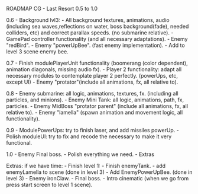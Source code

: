 ROADMAP CG - Last Resort 0.5 to 1.0

0.6 - Background lvl3:
		- All background textures, animations, audio (including sea waves,reflections on water, boss background(fade), 
		needed colliders, etc) and correct parallax speeds. (no submarine relative).
	- GamePad controller functionality (and all necessary adaptations).
	- Enemy "redBird".
	- Enemy "powerUpBee". (fast enemy implementation).
	- Add to level 3 scene enemy bee.

0.7 - Finish modulePlayerUnit functionality (boomerang (color dependent), animation diagonals, missing audio fx).
	- Player 2 functionality: adapt all necessary modules to contemplate player 2 perfectly. (powerUps, etc, except UI)
	- Enemy "protator"(include all animations, fx, all relative to).
	
	
0.8 - Enemy submarine: all logic, animations, textures, fx. (including all particles, and minions).
	- Enemy Mini Tank: all logic, animations, path, fx, particles.
	- Enemy MidBoss "protator parent" (include all animations, fx, all relative to).
	- Enemy "lamella" (spawn animation and movement logic, all functionality).

0.9 - ModulePowerUps: try to finish laser, and add missiles powerUp.
	- Polish moduleUI: try to fix and recode the necessary to make it very functional.
	
1.0 - Enemy Final boss.
	- Polish everything we need.
	- Extras
	

Extras: if we have time:
	- Finish level 1:
		- Finish enemyTank.
		- add enemyLamella to scene (done in level 3)
		- Add EnemyPowerUpBee. (done in level 3)
		- Enemy ironClaw.
		- Final boss.
		- Intro cinematic (when we go from press start screen to level 1 scene).